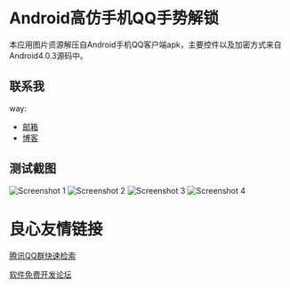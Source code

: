 # **Android高仿手机QQ手势解锁** #

本应用图片资源解压自Android手机QQ客户端apk，主要控件以及加密方式来自Android4.0.3源码中。


## 联系我

way:
  * [邮箱](mailto:way.ping.li@gmail.com "给我发邮件")
  * [博客](http://blog.csdn.net/way_ping_li/article/details/17015153 "CSDN博客")


## 测试截图
![Screenshot 1](http://git.oschina.net/way/LockPattern/raw/master/ScreenShots/1.png "Screenshot 1")
![Screenshot 2](http://git.oschina.net/way/LockPattern/raw/master/ScreenShots/2.png "Screenshot 2")
![Screenshot 3](http://git.oschina.net/way/LockPattern/raw/master/ScreenShots/3.png "Screenshot 3")
![Screenshot 4](http://git.oschina.net/way/LockPattern/raw/master/ScreenShots/4.png "Screenshot 4")


 # 良心友情链接

[腾讯QQ群快速检索](http://u.720life.cn/s/8cf73f7c)

[软件免费开发论坛](http://u.720life.cn/s/bbb01dc0)